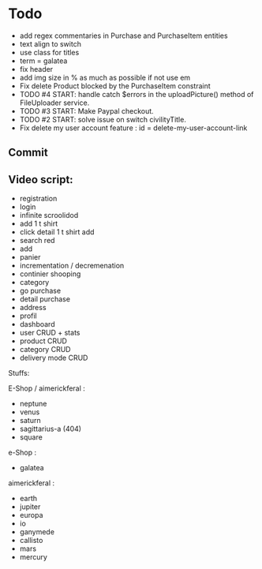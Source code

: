 # **Todo**

- add regex commentaries in Purchase and PurchaseItem entities
- text align to switch
- use class for titles
- term = galatea
- fix header
- add img size in % as much as possible if not use em
- Fix delete Product blocked by the PurchaseItem constraint
- TODO #4 START: handle catch $errors in the uploadPicture() method of FileUploader service.
- TODO #3 START: Make Paypal checkout.
- TODO #2 START: solve issue on switch civilityTitle.
- Fix delete my user account feature : id = delete-my-user-account-link

## **Commit**



## Video script:

- registration
- login
- infinite scroolidod
- add 1 t shirt
- click detail 1 t shirt add
- search red
- add
- panier
- incrementation / decremenation
- continier shooping
- category
- go purchase
- detail purchase
- address
- profil
- dashboard
- user CRUD + stats
- product CRUD
- category CRUD
- delivery mode CRUD

Stuffs:

E-Shop / aimerickferal :

- neptune
- venus
- saturn
- sagittarius-a (404)
- square

e-Shop :

- galatea

aimerickferal :

- earth
- jupiter
- europa
- io
- ganymede
- callisto
- mars
- mercury
